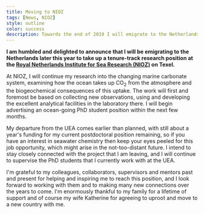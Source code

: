```yaml
---
title: Moving to NIOZ
tags: [News, NIOZ]
style: outline
color: success
description: Towards the end of 2019 I will emigrate to the Netherlands to take up a tenure-track research position to study the marine carbon cycle at NIOZ Texel.
---
```


**I am humbled and delighted to announce that I will be emigrating to the Netherlands later this year to take up a tenure-track research position at the [Royal Netherlands Institute for Sea Research (NIOZ)](https://www.nioz.nl/) on Texel.**

At NIOZ, I will continue my research into the changing marine carbonate system, examining how the ocean takes up CO<sub>2</sub> from the atmosphere and the biogeochemical consequences of this uptake. The work will first and foremost be based on collecting new observations, using and developing the excellent analytical facilities in the laboratory there. I will begin advertising an ocean-going PhD student position within the next few months.

My departure from the UEA comes earlier than planned, with still about a year's funding for my current postdoctoral position remaining, so if you have an interest in seawater chemistry then keep your eyes peeled for this job opportunity, which might arise in the not-too-distant future. I intend to stay closely connected with the project that I am leaving, and I will continue to supervise the PhD students that I currently work with at the UEA.

I'm grateful to my colleagues, collaborators, supervisors and mentors past and present for helping and inspiring me to reach this position, and I look forward to working with them and to making many new connections over the years to come. I'm enormously thankful to my family for a lifetime of support and of course my wife Katherine for agreeing to uproot and move to a new country with me.
